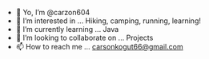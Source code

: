 - 👋 Yo, I’m @carzon604
- 👀 I’m interested in ... Hiking, camping, running, learning!
- 🌱 I’m currently learning ... Java
- 💞️ I’m looking to collaborate on ... Projects
- 📫 How to reach me ... carsonkogut66@gmail.com

<!---
carzon604/carzon604 is a ✨ special ✨ repository because its `README.md` (this file) appears on your GitHub profile.
You can click the Preview link to take a look at your changes.
--->
